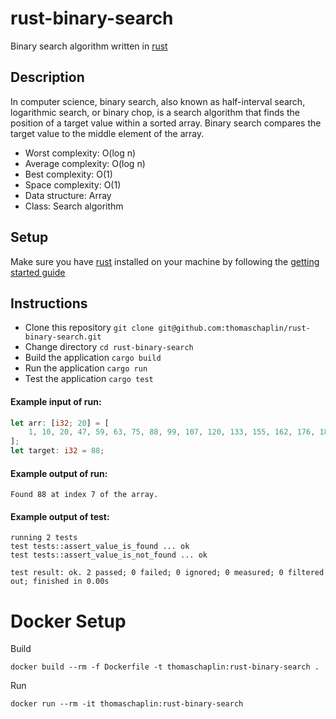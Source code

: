 # rust-binary-search

Binary search algorithm written in [rust](https://www.rust-lang.org/)

## Description

In computer science, binary search, also known as half-interval search, logarithmic search, or binary chop, is a search algorithm that finds the position of a target value within a sorted array. Binary search compares the target value to the middle element of the array.

* Worst complexity: O(log n)
* Average complexity: O(log n)
* Best complexity: O(1)
* Space complexity: O(1)
* Data structure: Array
* Class: Search algorithm

## Setup

Make sure you have [rust](https://www.rust-lang.org/) installed on your machine by following the [getting started guide](https://www.rust-lang.org/learn/get-started)

## Instructions

* Clone this repository `git clone git@github.com:thomaschaplin/rust-binary-search.git`
* Change directory `cd rust-binary-search`
* Build the application `cargo build`
* Run the application `cargo run`
* Test the application `cargo test`

#### Example input of run:

```rust
let arr: [i32; 20] = [
    1, 10, 20, 47, 59, 63, 75, 88, 99, 107, 120, 133, 155, 162, 176, 188, 199, 200, 210, 222,
];
let target: i32 = 88;
```

#### Example output of run:

```
Found 88 at index 7 of the array.
```

#### Example output of test:

```
running 2 tests
test tests::assert_value_is_found ... ok
test tests::assert_value_is_not_found ... ok

test result: ok. 2 passed; 0 failed; 0 ignored; 0 measured; 0 filtered out; finished in 0.00s
```

# Docker Setup

Build
```
docker build --rm -f Dockerfile -t thomaschaplin:rust-binary-search .
```

Run
```
docker run --rm -it thomaschaplin:rust-binary-search
```